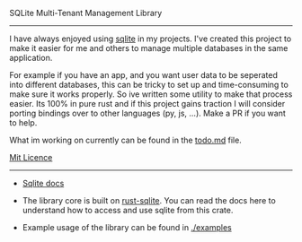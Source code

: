 SQLite Multi-Tenant Management Library

---

I have always enjoyed using [sqlite](https://www.sqlite.org/index.html) in my projects. I've created this project to make it easier for 
me and others to manage multiple databases in the same application. 

For example if you have an app, and you want user data to be seperated into different databases, this
can be tricky to set up and time-consuming to make sure it works properly. So ive written some utility to 
make that process easier. Its 100% in pure rust and if this project gains traction I will consider porting 
bindings over to other languages (py, js, ...). Make a PR if you want to help.

What im working on currently can be found in the [todo.md](./todo.md) file.

[Mit Licence](./License)

---

- [Sqlite docs](https://sqlite.org)

- The library core is built on [rust-sqlite](https://docs.rs/rusqlite/0.31.0/rusqlite/index.html). You can read
the docs here to understand how to access and use sqlite from this crate.
- Example usage of the library can be found in [./examples](./examples)